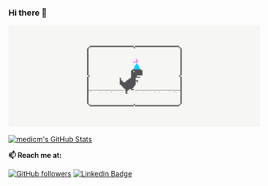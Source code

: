 ### Hi there 👋

![Dino](dino.gif)

[![medicm's GitHub Stats](https://github-readme-stats.vercel.app/api?username=medicm&show_icons=true&theme=graywhite&count_private=true)](https://github.com/medicm)


**📫  Reach me at:**


[![GitHub followers](https://img.shields.io/github/followers/medicm?style=social)](https://github.com/medicm?tab=followers)
[![Linkedin Badge](https://img.shields.io/badge/-LinkedIn-blue?style=flat-square&logo=Linkedin&logoColor=white&link=https://www.linkedin.com/in/mmedic/)](https://www.linkedin.com/in/mmedic)

<!--
**medicm/medicm** is a ✨ _special_ ✨ repository because its `README.md` (this file) appears on your GitHub profile.

Here are some ideas to get you started:

- 🔭 I’m currently working on ...
- 🌱 I’m currently learning ...
- 👯 I’m looking to collaborate on ...
- 🤔 I’m looking for help with ...
- 💬 Ask me about ...
- 📫 How to reach me: ...
- 😄 Pronouns: ...
- ⚡ Fun fact: ...
-->
